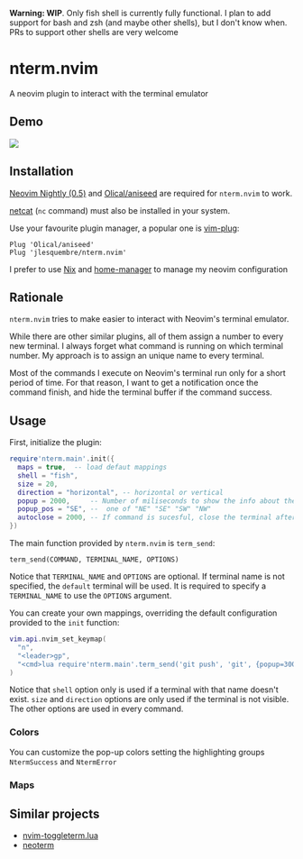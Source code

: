 **Warning: WIP**. Only fish shell is currently fully functional. I plan to add
support for bash and zsh (and maybe other shells), but I don't know when. PRs to
support other shells are very welcome

# nterm.nvim

A neovim plugin to interact with the terminal emulator

## Demo

[![](http://img.youtube.com/vi/FdX5683TO1Y/0.jpg)](http://www.youtube.com/watch?v=FdX5683TO1Y)

## Installation

[Neovim Nightly (0.5)](https://github.com/neovim/neovim/releases/tag/nightly)
and [Olical/aniseed](https://github.com/Olical/aniseed) are required for
`nterm.nvim` to work.

[netcat](https://en.wikipedia.org/wiki/Netcat) (`nc` command) must also be
installed in your system.

Use your favourite plugin manager, a popular one is
[vim-plug](https://github.com/junegunn/vim-plug):

```
Plug 'Olical/aniseed'
Plug 'jlesquembre/nterm.nvim'
```

I prefer to use [Nix](https://nixos.org/) and
[home-manager](https://github.com/nix-community/home-manager) to manage my
neovim configuration

## Rationale

`nterm.nvim` tries to make easier to interact with Neovim's terminal emulator.

While there are other similar plugins, all of them assign a number to every new
terminal. I always forget what command is running on which terminal number. My
approach is to assign an unique name to every terminal.

Most of the commands I execute on Neovim's terminal run only for a short period
of time. For that reason, I want to get a notification once the command finish,
and hide the terminal buffer if the command success.

## Usage

First, initialize the plugin:

```lua
require'nterm.main'.init({
  maps = true,  -- load defaut mappings
  shell = "fish",
  size = 20,
  direction = "horizontal", -- horizontal or vertical
  popup = 2000,     -- Number of miliseconds to show the info about the commmand. 0 to dissable
  popup_pos = "SE", --  one of "NE" "SE" "SW" "NW"
  autoclose = 2000, -- If command is sucesful, close the terminal after that number of miliseconds. 0 to disable
})
```

The main function provided by `nterm.nvim` is `term_send`:

`term_send(COMMAND, TERMINAL_NAME, OPTIONS)`

Notice that `TERMINAL_NAME` and `OPTIONS` are optional. If terminal name is not
specified, the `default` terminal will be used. It is required to specify a
`TERMINAL_NAME` to use the `OPTIONS` argument.

You can create your own mappings, overriding the default configuration provided
to the `init` function:

```lua
vim.api.nvim_set_keymap(
  "n",
  "<leader>gp",
  "<cmd>lua require'nterm.main'.term_send('git push', 'git', {popup=3000, popup_pos="NE", autoclose=0})<cr>"
)
```

Notice that `shell` option only is used if a terminal with that name doesn't
exist. `size` and `direction` options are only used if the terminal is not
visible. The other options are used in every command.

### Colors

You can customize the pop-up colors setting the highlighting groups
`NtermSuccess` and `NtermError`

### Maps

## Similar projects

- [nvim-toggleterm.lua](https://github.com/akinsho/nvim-toggleterm.lua)
- [neoterm](https://github.com/kassio/neoterm)
